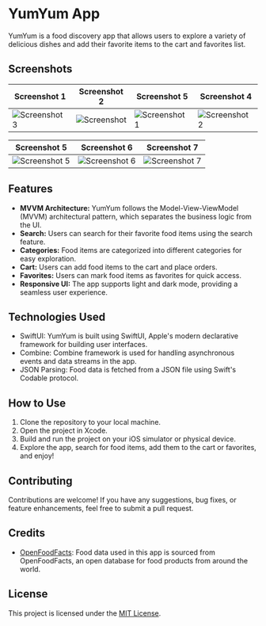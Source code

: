 # YumYum App


YumYum is a food discovery app that allows users to explore a variety of delicious dishes and add their favorite items to the cart and favorites list.

## Screenshots


| Screenshot 1                                    | Screenshot 2                                    | Screenshot 5                                    | Screenshot 4                                    |
|-------------------------------------------------|-------------------------------------------------|-------------------------------------------------|-------------------------------------------------|
| ![Screenshot 3](https://github.com/fahad0samara/swift-YumYum/assets/90055525/a756b4ed-ef87-41f0-b31f-4aeed2c3ea65) | ![Screenshot ](https://github.com/fahad0samara/swift-YumYum/assets/90055525/cdcb4052-d095-401b-b186-62de32b5ef44) |  ![Screenshot 1](https://github.com/fahad0samara/swift-YumYum/assets/90055525/c7bf04a1-e18c-41f5-b1a6-41186cef7c93) | ![Screenshot 2](https://github.com/fahad0samara/swift-YumYum/assets/90055525/a4d1023d-1814-4e22-a7d4-ac8b09f68f6a) | ![Screenshot 5](https://github.com/fahad0samara/swift-YumYum/assets/90055525/a756b4ed-ef87-41f0-b31f-4aeed2c3ea65) | ![Screenshot 4](https://github.com/fahad0samara/swift-YumYum/assets/90055525/cdcb4052-d095-401b-b186-62de32b5ef44) 

| Screenshot 5                                    | Screenshot 6                                    | Screenshot 7                                    |
|-------------------------------------------------|-------------------------------------------------|-------------------------------------------------|
| ![Screenshot 5](https://github.com/fahad0samara/swift-YumYum/assets/90055525/5dbbd444-2768-4259-8400-9363c0b34e2e) | ![Screenshot 6](https://github.com/fahad0samara/swift-YumYum/assets/90055525/ed73368d-2e5e-4e66-99cd-47e965ae55c3) | ![Screenshot 7](https://github.com/fahad0samara/swift-YumYum/assets/90055525/40a779ba-44a1-449e-8a3c-efabd00a199c) |






## Features

- **MVVM Architecture:** YumYum follows the Model-View-ViewModel (MVVM) architectural pattern, which separates the business logic from the UI.
- **Search:** Users can search for their favorite food items using the search feature.
- **Categories:** Food items are categorized into different categories for easy exploration.
- **Cart:** Users can add food items to the cart and place orders.
- **Favorites:** Users can mark food items as favorites for quick access.
- **Responsive UI:** The app supports light and dark mode, providing a seamless user experience.

## Technologies Used

- SwiftUI: YumYum is built using SwiftUI, Apple's modern declarative framework for building user interfaces.
- Combine: Combine framework is used for handling asynchronous events and data streams in the app.
- JSON Parsing: Food data is fetched from a JSON file using Swift's Codable protocol.

## How to Use

1. Clone the repository to your local machine.
2. Open the project in Xcode.
3. Build and run the project on your iOS simulator or physical device.
4. Explore the app, search for food items, add them to the cart or favorites, and enjoy!

## Contributing

Contributions are welcome! If you have any suggestions, bug fixes, or feature enhancements, feel free to submit a pull request.

## Credits

- [OpenFoodFacts](https://world.openfoodfacts.org/): Food data used in this app is sourced from OpenFoodFacts, an open database for food products from around the world.

## License

This project is licensed under the [MIT License](LICENSE).
